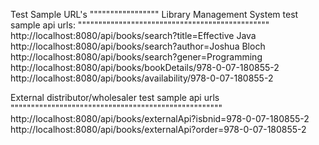 Test Sample URL's
"""""""""""""""""
Library Management System test sample api urls:
"""""""""""""""""""""""""""""""""""""""""""""""
http://localhost:8080/api/books/search?title=Effective Java
http://localhost:8080/api/books/search?author=Joshua Bloch
http://localhost:8080/api/books/search?gener=Programming
http://localhost:8080/api/books/bookDetails/978-0-07-180855-2
http://localhost:8080/api/books/availability/978-0-07-180855-2

External distributor/wholesaler test sample api urls
""""""""""""""""""""""""""""""""""""""""""""""""""""
http://localhost:8080/api/books/externalApi?isbnid=978-0-07-180855-2
http://localhost:8080/api/books/externalApi?order=978-0-07-180855-2
